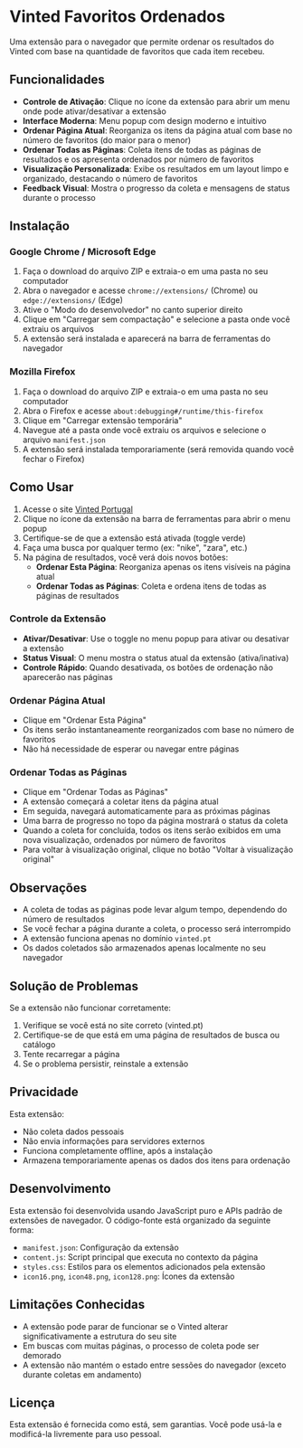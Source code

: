 # Vinted Favoritos Ordenados

Uma extensão para o navegador que permite ordenar os resultados do Vinted com base na quantidade de favoritos que cada item recebeu.

## Funcionalidades

- **Controle de Ativação**: Clique no ícone da extensão para abrir um menu onde pode ativar/desativar a extensão
- **Interface Moderna**: Menu popup com design moderno e intuitivo
- **Ordenar Página Atual**: Reorganiza os itens da página atual com base no número de favoritos (do maior para o menor)
- **Ordenar Todas as Páginas**: Coleta itens de todas as páginas de resultados e os apresenta ordenados por número de favoritos
- **Visualização Personalizada**: Exibe os resultados em um layout limpo e organizado, destacando o número de favoritos
- **Feedback Visual**: Mostra o progresso da coleta e mensagens de status durante o processo

## Instalação

### Google Chrome / Microsoft Edge

1. Faça o download do arquivo ZIP e extraia-o em uma pasta no seu computador
2. Abra o navegador e acesse `chrome://extensions/` (Chrome) ou `edge://extensions/` (Edge)
3. Ative o "Modo do desenvolvedor" no canto superior direito
4. Clique em "Carregar sem compactação" e selecione a pasta onde você extraiu os arquivos
5. A extensão será instalada e aparecerá na barra de ferramentas do navegador

### Mozilla Firefox

1. Faça o download do arquivo ZIP e extraia-o em uma pasta no seu computador
2. Abra o Firefox e acesse `about:debugging#/runtime/this-firefox`
3. Clique em "Carregar extensão temporária"
4. Navegue até a pasta onde você extraiu os arquivos e selecione o arquivo `manifest.json`
5. A extensão será instalada temporariamente (será removida quando você fechar o Firefox)

## Como Usar

1. Acesse o site [Vinted Portugal](https://www.vinted.pt/)
2. Clique no ícone da extensão na barra de ferramentas para abrir o menu popup
3. Certifique-se de que a extensão está ativada (toggle verde)
4. Faça uma busca por qualquer termo (ex: "nike", "zara", etc.)
5. Na página de resultados, você verá dois novos botões:
   - **Ordenar Esta Página**: Reorganiza apenas os itens visíveis na página atual
   - **Ordenar Todas as Páginas**: Coleta e ordena itens de todas as páginas de resultados

### Controle da Extensão

- **Ativar/Desativar**: Use o toggle no menu popup para ativar ou desativar a extensão
- **Status Visual**: O menu mostra o status atual da extensão (ativa/inativa)
- **Controle Rápido**: Quando desativada, os botões de ordenação não aparecerão nas páginas

### Ordenar Página Atual

- Clique em "Ordenar Esta Página"
- Os itens serão instantaneamente reorganizados com base no número de favoritos
- Não há necessidade de esperar ou navegar entre páginas

### Ordenar Todas as Páginas

- Clique em "Ordenar Todas as Páginas"
- A extensão começará a coletar itens da página atual
- Em seguida, navegará automaticamente para as próximas páginas
- Uma barra de progresso no topo da página mostrará o status da coleta
- Quando a coleta for concluída, todos os itens serão exibidos em uma nova visualização, ordenados por número de favoritos
- Para voltar à visualização original, clique no botão "Voltar à visualização original"

## Observações

- A coleta de todas as páginas pode levar algum tempo, dependendo do número de resultados
- Se você fechar a página durante a coleta, o processo será interrompido
- A extensão funciona apenas no domínio `vinted.pt`
- Os dados coletados são armazenados apenas localmente no seu navegador

## Solução de Problemas

Se a extensão não funcionar corretamente:

1. Verifique se você está no site correto (vinted.pt)
2. Certifique-se de que está em uma página de resultados de busca ou catálogo
3. Tente recarregar a página
4. Se o problema persistir, reinstale a extensão

## Privacidade

Esta extensão:
- Não coleta dados pessoais
- Não envia informações para servidores externos
- Funciona completamente offline, após a instalação
- Armazena temporariamente apenas os dados dos itens para ordenação

## Desenvolvimento

Esta extensão foi desenvolvida usando JavaScript puro e APIs padrão de extensões de navegador. O código-fonte está organizado da seguinte forma:

- `manifest.json`: Configuração da extensão
- `content.js`: Script principal que executa no contexto da página
- `styles.css`: Estilos para os elementos adicionados pela extensão
- `icon16.png`, `icon48.png`, `icon128.png`: Ícones da extensão

## Limitações Conhecidas

- A extensão pode parar de funcionar se o Vinted alterar significativamente a estrutura do seu site
- Em buscas com muitas páginas, o processo de coleta pode ser demorado
- A extensão não mantém o estado entre sessões do navegador (exceto durante coletas em andamento)

## Licença

Esta extensão é fornecida como está, sem garantias. Você pode usá-la e modificá-la livremente para uso pessoal.

